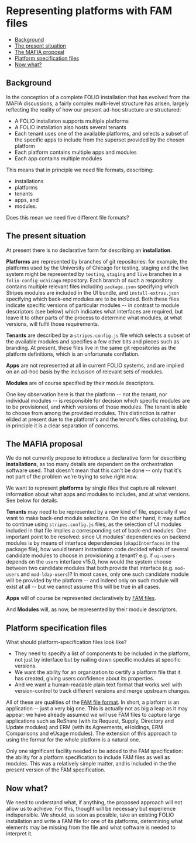 # Representing platforms with FAM files

<!-- md2toc -l 2 fam-files-for-platforms.md -->
* [Background](#background)
* [The present situation](#the-present-situation)
* [The MAFIA proposal](#the-mafia-proposal)
* [Platform specification files](#platform-specification-files)
* [Now what?](#now-what)


## Background

In the conception of a complete FOLIO installation that has evolved from the MAFIA discussions, a fairly complex multi-level structure has arisen, largely reflecting the reality of how our present ad-hoc structure are structured:
* A FOLIO installaton supports multiple platforms
* A FOLIO installation also hosts several tenants
* Each tenant uses one of the available platforms, and selects a subset of the specific apps to include from the superset provided by the chosen platform
* Each platform contains multiple apps and modules
* Each app contains multiple modules

This means that in principle we need file formats, describing:
* installations
* platforms
* tenants
* apps, and
* modules.

Does this mean we need five different file formats?


## The present situation

At present there is no declarative form for describing an **installation**.

**Platforms** are represented by branches of git repositories: for example, the platforms used by the University of Chicago for testing, staging and the live system might be represented by `testing`, `staging` and `live` branches in a `folio-config-uchicago` repository. Each branch of such a respository contains multiple relevant files including `package.json` specifying which Stripes modules are included in the UI bundle, and `install-extras.json` specifying which back-end modules are to be included. Both these files indicate specific versions of particular modules -- in contrast to module descriptors (see below) which indicates what interfaces are required, but leave it to other parts of the process to determine what modules, at what versions, will fulfil those requirements.

**Tenants** are described by a `stripes.config.js` file which selects a subset of the available modules and specifies a few other bits and pieces such as branding. At present, these files live in the same git repositories as the platform definitions, which is an unfortunate conflation.

**Apps** are not represented at all in current FOLIO systems, and are implied on an ad-hoc basis by the inclusison of relevant sets of modules.

**Modules** are of course specified by their module descriptors.

One key observation here is that the platform -- not the tenant, nor individual modules -- is responsible for decision which specific modules are to be provisioned, and which versions of those modules. The tenant is able to choose from among the provided modules. This distinction is rather elided at present due to the platform's and the tenant's files cohabiting, but in principle it is a clear separation of concerns.



## The MAFIA proposal

We do not currently propose to introduce a declarative form for describing **installations**, as too many details are dependent on the orchestration software used. That doesn't mean that this can't be done -- only that it's not part of the problem we're trying to solve right now.

We want to represent **platforms** by single files that capture all relevant information about what apps and modules to includes, and at what versions. See below for details.

**Tenants** may need to be represented by a new kind of file, especially if we want to make back-end module selections. On the other hand, it may suffice to continue using `stripes.config.js` files, as the selection of UI modules included in that file implies a corresponding set of back-end modules. One important point to be resolved: since UI modules' dependencies on backend modules is by means of interface dependencies (`okapiInterfaces` in the package file), how would tenant instantiaton code decided which of several candidate modules to choose in provisioning a tenant? e.g. if `ui-users` depends on the `users` interface v15.0, how would the system choose between two candidate modules that both provide that interface (e.g. `mod-users` and `mod-ldap-users`)? In most cases, only one such candidate module will be provided by the platform -- and indeed only on such module will exist at all -- but we cannot assume this will be true in all cases.

**Apps** will of course be represented declaratively by [FAM files](folio-app-metadata.md).

And **Modules** will, as now, be represented by their module descriptors.


## Platform specification files

What should platform-specification files look like?
* They need to specify a list of components to be included in the platform, not just by interface but by nailing down specific modules at specific versions.
* We want the ability for an organization to certify a platform file that it has created, giving users confidence about its properties.
* And we want a human-readable plain text format that works well with version-control to track different versions and merge upstream changes. 

All of these are qualities of the [FAM file format](folio-app-metadata.md). In short, a platform _is_ an application -- just a very big one. This is actually not as big a leap as it may appear: we have already assumed we will use FAM files to capture large applications such as ReShare (with its Request, Supply, Directory and Update modules) and ERM (with its Agreements, eHoldings, ERM Comparisons and eUsage modules). The extension of this approach to using the format for the whole platform is a natural one.

Only one significant facility needed to be added to the FAM specification: the ability for a platform specification to include FAM files as well as modules. This was a relatively simple matter, and is included in the the present version of the FAM specification.


## Now what?

We need to understand what, if anything, the proposed approach will not allow us to achieve. For this, thought will be necessary but experience indispensible. We should, as soon as possible, take an existing FOLIO installation and write a FAM file for one of its platforms, determining what elements may be missing from the file and what software is needed to interpret it.


